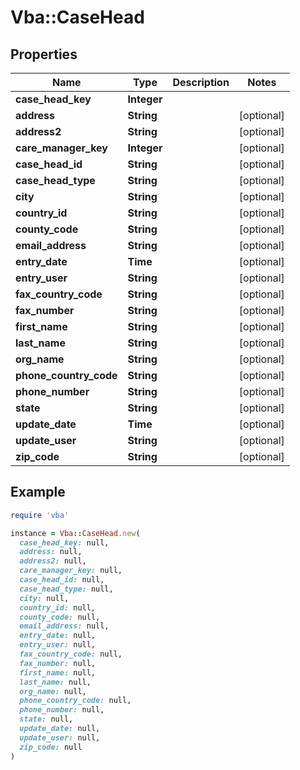 # Vba::CaseHead

## Properties

| Name | Type | Description | Notes |
| ---- | ---- | ----------- | ----- |
| **case_head_key** | **Integer** |  |  |
| **address** | **String** |  | [optional] |
| **address2** | **String** |  | [optional] |
| **care_manager_key** | **Integer** |  | [optional] |
| **case_head_id** | **String** |  | [optional] |
| **case_head_type** | **String** |  | [optional] |
| **city** | **String** |  | [optional] |
| **country_id** | **String** |  | [optional] |
| **county_code** | **String** |  | [optional] |
| **email_address** | **String** |  | [optional] |
| **entry_date** | **Time** |  | [optional] |
| **entry_user** | **String** |  | [optional] |
| **fax_country_code** | **String** |  | [optional] |
| **fax_number** | **String** |  | [optional] |
| **first_name** | **String** |  | [optional] |
| **last_name** | **String** |  | [optional] |
| **org_name** | **String** |  | [optional] |
| **phone_country_code** | **String** |  | [optional] |
| **phone_number** | **String** |  | [optional] |
| **state** | **String** |  | [optional] |
| **update_date** | **Time** |  | [optional] |
| **update_user** | **String** |  | [optional] |
| **zip_code** | **String** |  | [optional] |

## Example

```ruby
require 'vba'

instance = Vba::CaseHead.new(
  case_head_key: null,
  address: null,
  address2: null,
  care_manager_key: null,
  case_head_id: null,
  case_head_type: null,
  city: null,
  country_id: null,
  county_code: null,
  email_address: null,
  entry_date: null,
  entry_user: null,
  fax_country_code: null,
  fax_number: null,
  first_name: null,
  last_name: null,
  org_name: null,
  phone_country_code: null,
  phone_number: null,
  state: null,
  update_date: null,
  update_user: null,
  zip_code: null
)
```


